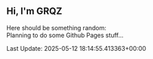 ## Hi, I'm GRQZ
Here should be something random:  
Planning to do some Github Pages stuff...


Last Update: 2025-05-12 18:14:55.413363+00:00
